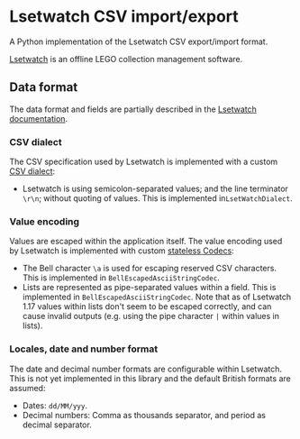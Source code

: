 # Lsetwatch CSV import/export

A Python implementation of the Lsetwatch CSV export/import format.

[Lsetwatch](https://lebostein.de/lsetwatch/index.html) is an offline LEGO collection management software.

## Data format

The data format and fields are partially described in the [Lsetwatch documentation](https://lebostein.de/lsetwatch/faq_de.html#IEM).

### CSV dialect

The CSV specification used by Lsetwatch is implemented with a custom [CSV dialect](https://docs.python.org/3/library/csv.html#dialects-and-formatting-parameters):

* Lsetwatch is using semicolon-separated values; and the line terminator `\r\n`; without quoting of values. This is implemented in`LsetWatchDialect`.

### Value encoding

Values are escaped within the application itself. The value encoding used by Lsetwatch is implemented with custom [stateless Codecs](https://docs.python.org/3/library/codecs.html#codec-base-classes):

* The Bell character `\a` is used for escaping reserved CSV characters. This is implemented in `BellEscapedAsciiStringCodec`.
* Lists are represented as pipe-separated values within a field. This is implemented in `BellEscapedAsciiStringCodec`. Note that as of Lsetwatch 1.17 values within lists don't seem to be escaped correctly, and can cause invalid outputs (e.g. using the pipe character `|` within values in lists).

### Locales, date and number format

The date and decimal number formats are configurable within Lsetwatch. This is not yet implemented in this library and the default British formats are assumed:

* Dates: `dd/MM/yyy`.
* Decimal numbers: Comma as thousands separator, and period as decimal separator.
